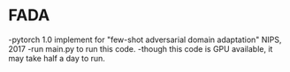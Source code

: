 # FADA
-pytorch 1.0 implement for "few-shot adversarial domain adaptation" NIPS, 2017
-run main.py to run this code.
-though this code is GPU available, it may take half a day to run.
